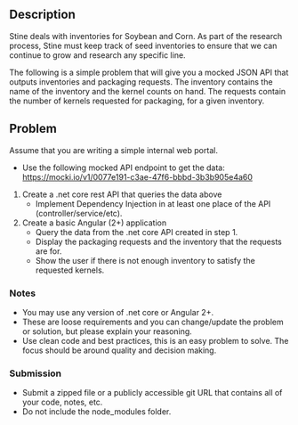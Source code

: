## Description
Stine deals with inventories for Soybean and Corn. As part of the research process, Stine must keep track of seed inventories to ensure that we can continue to grow and research any specific line.

The following is a simple problem that will give you a mocked JSON API that outputs inventories and packaging requests. The inventory contains the name of the inventory and the kernel counts on hand. The requests contain the number of kernels requested for packaging, for a given inventory.


## Problem
Assume that you are writing a simple internal web portal. 
* Use the following mocked API endpoint to get the data: https://mocki.io/v1/0077e191-c3ae-47f6-bbbd-3b3b905e4a60

1. Create a .net core rest API that queries the data above
   * Implement Dependency Injection in at least one place of the API (controller/service/etc).
2. Create a basic Angular (2+) application
    * Query the data from the .net core API created in step 1.
    * Display the packaging requests and the inventory that the requests are for.
    * Show the user if there is not enough inventory to satisfy the requested kernels.


### Notes
* You may use any version of .net core or Angular 2+.
* These are loose requirements and you can change/update the problem or solution, but please explain your reasoning.
* Use clean code and best practices, this is an easy problem to solve. The focus should be around quality and decision making.

### Submission
* Submit a zipped file or a publicly accessible git URL that contains all of your code, notes, etc.
* Do not include the node_modules folder.
